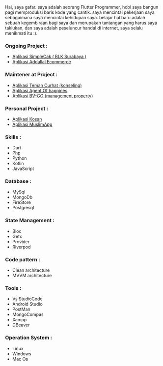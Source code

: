 Hai, saya gafar. saya adalah seorang Flutter Programmer, hobi saya bangun pagi memproduksi baris kode yang cantik. saya mencintai pekerjaan saya sebagaimana saya mencintai kehidupan saya. belajar hal baru adalah sebuah kegembiraan bagi saya dan merupakan tantangan yang harus saya taklukan, dan saya adalah peseluncur handal di internet, saya selalu menikmati itu :).

### Ongoing Project :
- <a href=""> Aplikasi SimpleCak ( BLK Surabaya )</a><br>
- <a href=""> Aplikasi Addallal Ecommerce</a><br>

### Maintener at Project :
  - <a href="https://play.google.com/store/apps/details?id=id.temancurhat.client&hl=in&gl=US"> Aplikasi Teman Curhat (konseling)</a><br>
  - <a href="https://play.google.com/store/apps/details?id=id.temancurhat.agent"> Aplikasi Agent Of happines </a><br>
  - <a href="https://play.google.com/store/apps/details?id=com.bukivista.bv_app"> Aplikasi BV-GO (management property) </a><br>

### Personal Project :
  - <a href="https://github.com/gafar-code/kosan_app"> Aplikasi Kosan</a><br>
  - <a href="https://github.com/gafar-code/muslim_app"> Aplikasi MuslimApp</a>

### Skills :
- Dart
- Php
- Python
- Kotlin
- JavaScript

### Database :
- MySql 
- MongoDb 
- FireStore
- Postgresql

### State Management :
- Bloc 
- Getx
- Provider
- Riverpod

### Code pattern :
- Clean architecture
- MVVM architecture

### Tools :
- Vs StudioCode
- Android Studio
- PostMan
- MongoCompas
- Xampp
- DBeaver

### Operation System :
- Linux
- Windows
- Mac Os

